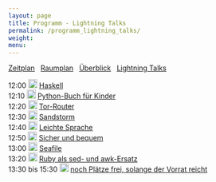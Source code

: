```yaml
---
layout: page
title: Programm - Lightning Talks
permalink: /programm_lightning_talks/
weight: 
menu: 
---
```

<a href="../programm/">Zeitplan</a>&nbsp;&nbsp;
<a href="../programm_raumplan/">Raumplan</a>&nbsp;&nbsp;
<a href="../programm_ueberblick">Überblick</a>&nbsp;&nbsp;
<a href="../programm_lightning_talks">Lightning Talks</a>

12:00 <img height = "18" src="../images/lightning.svg"> <a href="../programm/blechschmidt-haskell">Haskell</a><br />
12:10 <img height = "18" src="../images/lightning.svg"> <a href="../programm/willbold-python_kinder_buch">Python-Buch&nbsp;für&nbsp;Kinder</a><br />
12:20 <img height = "18" src="../images/lightning.svg"> <a href="../programm/stadelmeier_wannenmacher-tor_router">Tor-Router</a><br />
12:30 <img height = "18" src="../images/lightning.svg"> <a href="../programm/blechschmidt-sandstorm">Sandstorm</a><br />
12:40 <img height = "18" src="../images/lightning.svg"> <a href="../programm/helmle-einfache_sprache">Leichte&nbsp;Sprache</a><br />
12:50 <img height = "18" src="../images/lightning.svg"> <a href="../programm/koelbel-desktop_auth">Sicher&nbsp;und&nbsp;bequem</a><br />
13:00 <img height = "18" src="../images/lightning.svg"> <a href="../programm/giesen-seafile">Seafile</a><br />
13:20 <img height = "18" src="../images/lightning.svg"> <a href="../programm/franke-ruby">Ruby&nbsp;als&nbsp;sed-&nbsp;und&nbsp;awk-Ersatz</a><br />
13:30&nbsp;bis&nbsp;15:30 <img height = "18" src="../images/lightning.svg"> <a href="http://www.tuebix.org/callforpapers/">noch Plätze frei, solange der Vorrat reicht</a>
